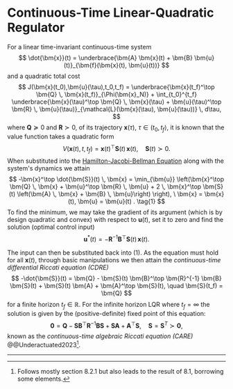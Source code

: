 # Continuous-Time Linear-Quadratic Regulator

For a linear time-invariant continuous-time system
$$
\dot{\bm{x}}(t) = \underbrace{\bm{A} \bm{x}(t) + \bm{B} \bm{u}(t)}_{\bm{f}(\bm{x}(t), \bm{u}(t))}
$$
and a quadratic total cost
$$
J(\bm{x}(t_0),\bm{u}(\tau),t_0,t_f) = \underbrace{\bm{x}(t_f)^\top \bm{Q} \, \bm{x}(t_f)}_{\Phi(\bm{x}_N)} + \int_{t_0}^{t_f} \underbrace{\bm{x}(\tau)^\top \bm{Q} \, \bm{x}(\tau) + \bm{u}(\tau)^\top \bm{R} \, \bm{u}(\tau)}_{\mathcal{L}(\bm{x}(\tau), \bm{u}(\tau))} \, d\tau,
$$
where $\bm{Q} \succeq 0$ and $\bm{R} \succ 0$, of its trajectory $\bm{x}(\tau)$, $\tau \in (t_0,t_f\rangle$, it is known that the value function takes a quadratic form
$$
V(\bm{x}(t),t,t_f) = \bm{x}(t)^\top \bm{S}(t) \, \bm{x}(t), \quad \bm{S}(t) \succ 0.
$$
When substituted into the [Hamilton-Jacobi-Bellman Equation](HJB.md) along with the system's dynamics we attain
$$
-\bm{x}^\top \dot{\bm{S}}(t) \, \bm{x} = \min_{\bm{u}} \left(\bm{x}^\top \bm{Q} \, \bm{x} + \bm{u}^\top \bm{R} \, \bm{u} + 2 \, \bm{x}^\top \bm{S}(t) \left(\bm{A} \, \bm{x} + \bm{B} \, \bm{u}\right) \right), \ \bm{x} = \bm{x}(t), \bm{u} = \bm{u}(t) . \tag{1}
$$
To find the minimum, we may take the gradient of its argument (which is by design quadratic and convex) with respect to $\bm{u}(t)$, set it to zero and find the solution (optimal control input)
$$
\bm{u}^*(t) = -\bm{R}^{-1} \bm{B}^\top \bm{S}(t) \, \bm{x}(t) .
$$

The input can then be substituted back into (1). As the equation must hold for all $\bm{x}(t)$, through basic manipulations we then attain the *continuous-time differential Riccati equation (CDRE)*
$$
-\dot{\bm{S}}(t) = \bm{Q} - \bm{S}(t) \bm{B}^\top \bm{R}^{-1} \bm{B} \bm{S}(t) + \bm{S}(t) \bm{A} + \bm{A}^\top \bm{S}(t), \quad \bm{S}(t_f) = \bm{Q}
$$
for a finite horizon $t_f \in \mathbb{R}$. For the infinite horizon LQR where $t_f = \infty$ the solution is given by the (positive-definite) fixed point of this equation:
$$
\bm{0} = \bm{Q} - \bm{S} \bm{B}^\top \bm{R}^{-1} \bm{B} \bm{S} + \bm{S} \bm{A} + \bm{A}^\top \bm{S}, \quad \bm{S} = \bm{S}^T \succ \bm{0},
$$
known as the *continuous-time algebraic Riccati equation (CARE)* @@Underactuated2023[^1].

---

[^1]: Follows mostly section 8.2.1 but also leads to the result of 8.1, borrowing some elements.

